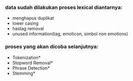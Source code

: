 ### data sudah dilakukan proses lexical diantarnya:
- menghapus duplikat
- lower casing
- hastag removal
- unused information(tag, emoticon, simbol non emotions)

### proses yang akan dicoba selanjutnya:
- Tokenization* 
- Stopword Removal*
- Phrase Detection*
- Stemming*